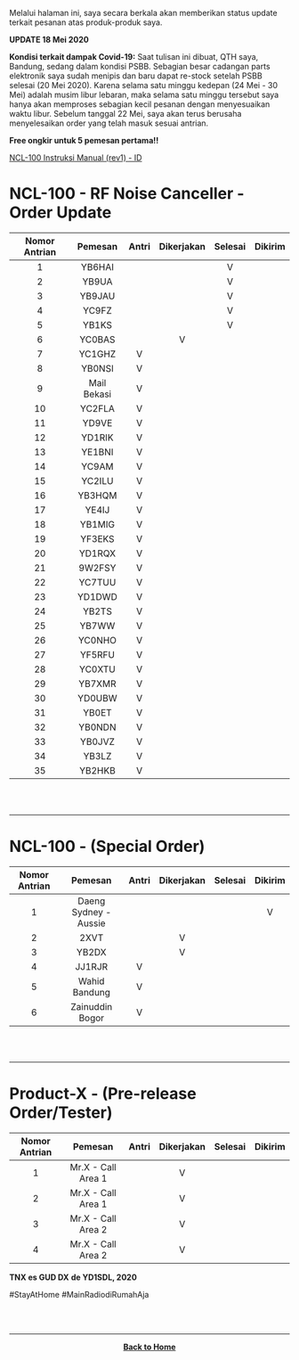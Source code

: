 Melalui halaman ini, saya secara berkala akan memberikan status update terkait pesanan atas produk-produk saya.

**UPDATE 18 Mei 2020**

**Kondisi terkait dampak Covid-19:**
Saat tulisan ini dibuat, QTH saya, Bandung, sedang dalam kondisi PSBB. Sebagian besar cadangan parts elektronik saya sudah menipis dan baru dapat re-stock setelah PSBB selesai (20 Mei 2020). Karena selama satu minggu kedepan (24 Mei - 30 Mei) adalah musim libur lebaran, maka selama satu minggu tersebut saya hanya akan memproses sebagian kecil pesanan dengan menyesuaikan waktu libur. Sebelum tanggal 22 Mei, saya akan terus berusaha menyelesaikan order yang telah masuk sesuai antrian.

**Free ongkir untuk 5 pemesan pertama!!**

[NCL-100 Instruksi Manual (rev1) - ID](./NCL-100_Manual.pdf)

# NCL-100 - RF Noise Canceller - Order Update
|Nomor Antrian|Pemesan|Antri|Dikerjakan|Selesai|Dikirim|
|:-----------:|:-----:|:---:|:--------:|:-----:|:-----:|
|1            |YB6HAI |     |          |   V   |       |
|2            |YB9UA  |     |          |   V   |       |
|3            |YB9JAU |     |          |   V   |       |
|4            |YC9FZ  |     |          |   V   |       |
|5            |YB1KS  |     |          |   V   |       |
|6            |YC0BAS |     |    V     |       |       |
|7            |YC1GHZ |  V  |          |       |       |
|8            |YB0NSI |  V  |          |       |       |
|9            |Mail Bekasi |  V  |          |       |       |
|10           |YC2FLA |  V  |          |       |       |
|11           |YD9VE  |  V  |          |       |       |
|12           |YD1RIK |  V  |          |       |       |
|13           |YE1BNI |  V  |          |       |       |
|14           |YC9AM  |  V  |          |       |       |
|15           |YC2ILU |  V  |          |       |       |
|16           |YB3HQM |  V  |          |       |       |
|17           |YE4IJ  |  V  |          |       |       |
|18           |YB1MIG |  V  |          |       |       |
|19           |YF3EKS |  V  |          |       |       |
|20           |YD1RQX |  V  |          |       |       |
|21           |9W2FSY |  V  |          |       |       |
|22           |YC7TUU |  V  |          |       |       |
|23           |YD1DWD |  V  |          |       |       |
|24           |YB2TS  |  V  |          |       |       |
|25           |YB7WW  |  V  |          |       |       |
|26           |YC0NHO |  V  |          |       |       |
|27           |YF5RFU |  V  |          |       |       |
|28           |YC0XTU |  V  |          |       |       |
|29           |YB7XMR |  V  |          |       |       |
|30           |YD0UBW |  V  |          |       |       |
|31           |YB0ET  |  V  |          |       |       |
|32           |YB0NDN |  V  |          |       |       |
|33           |YB0JVZ |  V  |          |       |       |
|34           |YB3LZ  |  V  |          |       |       |
|35           |YB2HKB |  V  |          |       |       |

<br><br>
****

# NCL-100 - (Special Order)
|Nomor Antrian|Pemesan|Antri|Dikerjakan|Selesai|Dikirim|
|:-----------:|:-----:|:---:|:--------:|:-----:|:-----:|
|1            |Daeng Sydney - Aussie   |     |         |       |   V   |
|2            |2XVT   |     |    V     |       |       |
|3            |YB2DX  |     |    V     |       |       |
|4            |JJ1RJR |  V  |          |       |       |
|5            |Wahid Bandung  |  V  |          |       |       |
|6            |Zainuddin Bogor  |  V  |          |       |       |

<br><br>
****

# Product-X - (Pre-release Order/Tester)
|Nomor Antrian|Pemesan|Antri|Dikerjakan|Selesai|Dikirim|
|:-----------:|:-----:|:---:|:--------:|:-----:|:-----:|
|1            |Mr.X - Call Area 1   |     |    V     |       |       |
|2            |Mr.X - Call Area 1   |     |    V     |       |       |
|3            |Mr.X - Call Area 2   |     |    V     |       |       |
|4            |Mr.X - Call Area 2   |     |    V     |       |       |


**TNX es GUD DX**
**de YD1SDL, 2020**

#StayAtHome #MainRadiodiRumahAja

<br><br>
****
<p align="center">
  <a href="https://handiko.github.io/MyBlog/"> <b>Back to Home</b> </a>
  <br>
</p>
